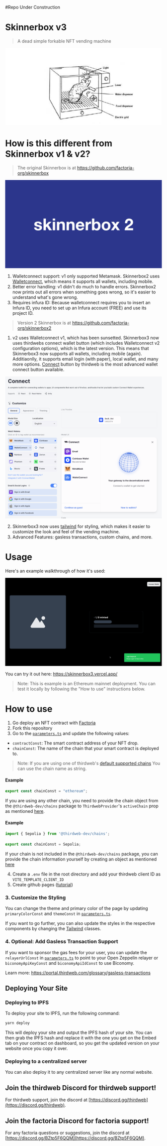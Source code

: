 
#Repo Under Construction

# Skinnerbox v3

> A dead simple forkable NFT vending machine

![box.png](box.png)

# How is this different from Skinnerbox v1 & v2?

> The original Skinnerbox is at https://github.com/factoria-org/skinnerbox

![skinnerbox2.gif](skinnerbox2.gif)

1. Walletconnect support: v1 only supported Metamask. Skinnerbox2 uses [Walletconnect](https://walletconnect.com/), which means it supports all wallets, including mobile.
2. Better error handling: v1 didn't do much to handle errors. Skinnerbox2 now prints out all errors when something goes wrong, so it's easier to understand what's gone wrong.
3. Requires infura ID: Because walletconnect requires you to insert an Infura ID, you need to set up an Infura account (FREE) and use its project ID.

> Version 2 Skinnerbox is at https://github.com/factoria-org/skinnerbox2
1. v2 uses Walletconnect v1, which has been sunsetted. Skinnerbox3 now uses thirdwebs connect wallet button (which includes Walletconnect v2 configuration options), which is the latest version. This means that Skinnerbox3 now supports all wallets, including mobile (again). Additiaonlly, it supports email login (with paper), local wallet, and many more options. [Connect](https://thirdweb.com/dashboard/wallets/connect) button by thirdweb is the most advanced wallet connect button available.

![connectWallet.png](connectWallet.png)

2. Skinnerbox3 now uses [tailwind](https://tailwindcss.com/docs/installation) for styling, which makes it easier to customize the look and feel of the vending machine.
3. Advanced Features: gasless transactions, custom chains, and more. 

# Usage

Here's an example walkthrough of how it's used:

![skinnerboxv3.gif](skinnerboxv3.gif)

You can try it out here: https://skinnerbox3.vercel.app/

> Note: This is example is an Ethereum mainnet deployment. You can test it locally by following the "How to use" instructions below.

# How to use

1. Go deploy an NFT contract with [Factoria](https://factoria.app/)
2. Fork this repository
3. Go to the [`parameters.ts`](/src/consts/parameters.ts) and update the following values:

* `contractConst`: The smart contract address of your NFT drop.
* `chainConst`: The name of the chain that your smart contract is deployed to.

> Note: If you are using one of thirdweb's [default supported chains](https://portal.thirdweb.com/react/react.thirdwebprovider#default-chains) You can use the chain name as string.

#### Example

```ts
export const chainConst = "ethereum";
```

If you are using any other chain, you need to provide the chain object from the `@thirdweb-dev/chains` package to `ThirdwebProvider`'s `activeChain` prop as mentioned [here](https://portal.thirdweb.com/react/react.thirdwebprovider#activechain-recommended).


#### Example

```ts
import { Sepolia } from '@thirdweb-dev/chains';

export const chainConst = Sepolia;
```

If your chain is not included in the `@thirdweb-dev/chains` package, you can provide the chain information yourself by creating an object as mentioned [here](https://portal.thirdweb.com/react/react.thirdwebprovider#custom-evm-chains)

4. Create a `.env` file in the root directory and add your thirdweb client ID as `VITE_TEMPLATE_CLIENT_ID`
5. Create github pages ([tutorial](https://dev.to/byteslash/getting-started-with-github-pages-4jpf))

### 3. Customize the Styling

You can change the theme and primary color of the page by updating `primaryColorConst` and `themeConst` in [`parameters.ts`](/src/consts/parameters.ts).

If you want to go further, you can also update the styles in the respective components by changing the [Tailwind](https://tailwindcss.com/) classes.

### 4. Optional: Add Gasless Transaction Support

If you want to sponsor the gas fees for your user, you can update the `relayerUrlConst` in [`parameters.ts`](/src/consts/parameters.ts) to point to your Open Zeppelin relayer or `biconomyApiKeyConst` and `biconomyApiIdConst` to use Biconomy.

Learn more: https://portal.thirdweb.com/glossary/gasless-transactions

## Deploying Your Site

### Deploying to IPFS

To deploy your site to IPFS, run the following command:

```bash
yarn deploy
```

This will deploy your site and output the IPFS hash of your site. You can then grab the IPFS hash and replace it with the one you get on the Embed tab on your contract on dashboard, so you get the updated version on your website once you copy it over.

### Deploying to a centralized server

You can also deploy it to any centralized server like any normal website.

## Join the thirdweb Discord for thirdweb support!

For thirdweb support, join the discord at [https://discord.gg/thirdweb](https://discord.gg/thirdweb).

## Join the factoria Discord for factoria support!
For any factoria questions or suggestions, join the discord at [https://discord.gg/BZtp5F6QQM](https://discord.gg/BZtp5F6QQM).